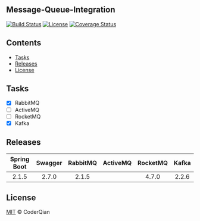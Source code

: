 ## Message-Queue-Integration

[![Build Status](https://travis-ci.org/coderqianlq/spring-cloud-learning.svg?branch=master)](https://travis-ci.org/coderqianlq/spring-cloud-learning)
[![License](https://img.shields.io/badge/license-MIT-blue.svg)](LICENSE)
[![Coverage Status](https://coveralls.io/repos/github/coderqianlq/message-queue-integration/badge.svg)](https://coveralls.io/github/coderqianlq/message-queue-integration)

## Contents

* [Tasks](#tasks)
* [Releases](#releases)
* [License](#license)

## Tasks

- [x] RabbitMQ
- [ ] ActiveMQ
- [ ] RocketMQ
- [x] Kafka

## Releases

| Spring Boot | Swagger | RabbitMQ | ActiveMQ | RocketMQ | Kafka |
| :---------: | :-----: | :------: | :------: | :------: | :---: |
|    2.1.5    |  2.7.0  |  2.1.5   |          |   4.7.0  | 2.2.6 |

## License

[MIT](LICENSE) © CoderQian